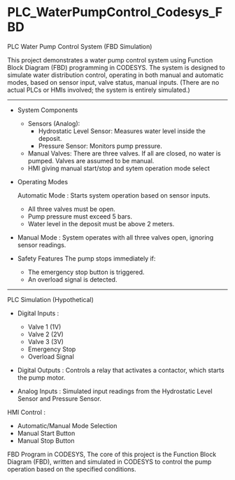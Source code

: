 # PLC_WaterPumpControl_Codesys_FBD

PLC Water Pump Control System (FBD Simulation)

This project demonstrates a water pump control system using Function Block Diagram (FBD) programming in CODESYS. The system is designed to simulate water distribution control, operating in both manual and automatic modes, based on sensor input, valve status, manual inputs. (There are no actual PLCs or HMIs involved; the system is entirely simulated.)

---
-  System Components
    -  Sensors (Analog):
       - Hydrostatic Level Sensor: Measures water level inside the deposit.
       - Pressure Sensor: Monitors pump pressure.
    -  Manual Valves: There are three valves. If all are closed, no water is pumped. Valves are assumed to be manual.
    -  HMI giving manual start/stop and sytem operation mode select


-  Operating Modes <br>

   Automatic Mode : Starts system operation based on sensor inputs.
    -  All three valves must be open.
    -  Pump pressure must exceed 5 bars.
    -  Water level in the deposit must be above 2 meters.


-  Manual Mode : System operates with all three valves open, ignoring sensor readings.
    

-  Safety Features
    The pump stops immediately if:
    - The emergency stop button is triggered.
    - An overload signal is detected.

---
PLC Simulation (Hypothetical) <br>
-  Digital Inputs :
   -  Valve 1 (1V)
   -  Valve 2 (2V)
   -  Valve 3 (3V)
   -  Emergency Stop
   -  Overload Signal

-  Digital Outputs :
    Controls a relay that activates a contactor, which starts the pump motor.

-  Analog Inputs :
    Simulated input readings from the Hydrostatic Level Sensor and Pressure Sensor.

HMI Control : 
   - Automatic/Manual Mode Selection
   - Manual Start Button
   - Manual Stop Button


FBD Program in CODESYS,
The core of this project is the Function Block Diagram (FBD), written and simulated in CODESYS to control the pump operation based on the specified conditions.
   
